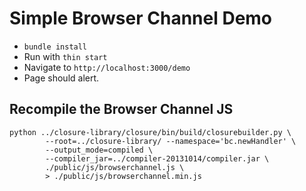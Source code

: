 Simple Browser Channel Demo
===========================

* `bundle install`
* Run with `thin start`
* Navigate to `http://localhost:3000/demo`
* Page should alert.


Recompile the Browser Channel JS
--------------------------------

    python ../closure-library/closure/bin/build/closurebuilder.py \
            --root=../closure-library/ --namespace='bc.newHandler' \
            --output_mode=compiled \
            --compiler_jar=../compiler-20131014/compiler.jar \
            ./public/js/browserchannel.js \
            > ./public/js/browserchannel.min.js